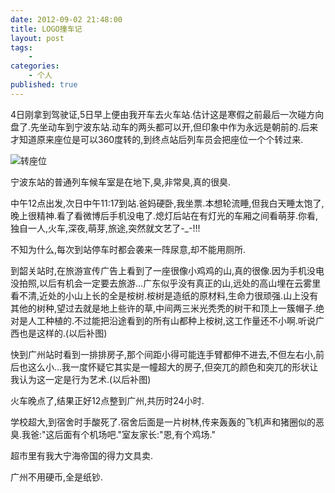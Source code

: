 ```yaml
---
date: 2012-09-02 21:48:00
title: LOGO撞车记
layout: post
tags:
    - 
categories:
    - 个人
published: true
---
```


4日刚拿到驾驶证,5日早上便由我开车去火车站.估计这是寒假之前最后一次碰方向盘了.先坐动车到宁波东站.动车的两头都可以开,但印象中作为永远是朝前的.后来才知道原来座位是可以360度转的,到终点站后列车员会把座位一个个转过来.

![转座位](http://ssb90a.bay.livefilestore.com/y1p51m1M2ANxRnype27ywDcmgkt5PqvGJiHlWhEf8OdzHYXlqBl__CAPC6rQppJow9b4ns3eP1IcFpGDNJhR3iBrYZGKGpeoYPk/P20905-170705.jpg)

宁波东站的普通列车候车室是在地下,臭,非常臭,真的很臭.

中午12点出发,次日中午11:17到站.爸妈硬卧,我坐票.本想轮流睡,但我白天睡太饱了,晚上很精神.看了看微博后手机没电了.熄灯后站在有灯光的车厢之间看萌芽.你看,独自一人,火车,深夜,萌芽,旅途,突然就文艺了-_-!!!

不知为什么,每次到站停车时都会袭来一阵尿意,却不能用厕所.

到韶关站时,在旅游宣传广告上看到了一座很像小鸡鸡的山,真的很像.因为手机没电没拍照,以后有机会一定要去旅游...广东似乎没有真正的山,远处的高山埋在云雾里看不清,近处的小山上长的全是桉树.桉树是造纸的原材料,生命力很顽强.山上没有其他的树种,望过去就是地上些许的草,中间两三米光秃秃的树干和顶上一簇帽子.绝对是人工种植的.不过能把沿途看到的所有山都种上桉树,这工作量还不小啊.听说广西也是这样的.(以后补图)

快到广州站时看到一排排房子,那个间距小得可能连手臂都伸不进去,不但左右小,前后也这么小...我一度怀疑它其实是一幢超大的房子,但突兀的颜色和突兀的形状让我认为这一定是行为艺术.(以后补图)

火车晚点了,结果正好12点整到广州,共历时24小时.

学校超大,到宿舍时手酸死了.宿舍后面是一片树林,传来轰轰的飞机声和猪圈似的恶臭.我爸:"这后面有个机场吧."室友家长:"恩,有个鸡场."

超市里有我大宁海帝国的得力文具卖.

广州不用硬币,全是纸钞.